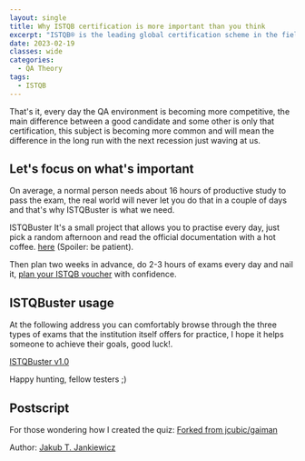 ```yaml
---
layout: single
title: Why ISTQB certification is more important than you think
excerpt: "ISTQB® is the leading global certification scheme in the field of software testing. This is very important when someone is deciding between you or other candidate."
date: 2023-02-19
classes: wide
categories:
  - QA Theory
tags:  
  - ISTQB
---
```

That's it, every day the QA environment is becoming more competitive, the main difference between a good candidate and some other is only that certification, this subject is becoming more common and will mean the difference in the long run with the next recession just waving at us.

## Let's focus on what's important
On average, a normal person needs about 16 hours of productive study to pass the exam, the real world will never let you do that in a couple of days and that's why ISTQBuster is what we need.

ISTQBuster It's a small project that allows you to practise every day, just pick a random afternoon and read the official documentation with a hot coffee. [here](https://istqb-main-web-prod.s3.amazonaws.com/media/documents/ISTQB-CTFL_Syllabus_2018_v3.1.1.pdf) (Spoiler: be patient).

Then plan two weeks in advance, do 2-3 hours of exams every day and nail it, [plan your ISTQB voucher](https://www.istqb.org/certifications/find-an-exam-provider) with confidence.

## ISTQBuster usage
At the following address you can comfortably browse through the three types of exams that the institution itself offers for practice, I hope it helps someone to achieve their goals, good luck!.

[ISTQBuster v1.0](https://qabbalah.github.io/ISTQBuster/)

Happy hunting, fellow testers ;)

## Postscript
For those wondering how I created the quiz:
[Forked from jcubic/gaiman](https://github.com/QAbbalah/gaiman)

Author: [Jakub T. Jankiewicz](https://github.com/jcubic)
